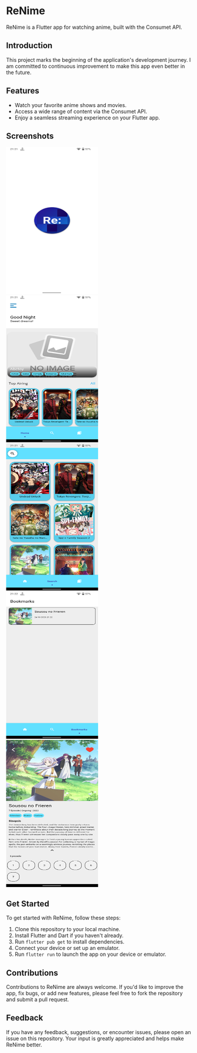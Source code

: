 # ReNime

ReNime is a Flutter app for watching anime, built with the Consumet API.

## Introduction

This project marks the beginning of the application's development journey. I am committed to continuous improvement to make this app even better in the future.

## Features

- Watch your favorite anime shows and movies.
- Access a wide range of content via the Consumet API.
- Enjoy a seamless streaming experience on your Flutter app.

## Screenshots

<img src="screenshot/1.png" width="250" height="400" style="margin-right: 20px;">  <img src="screenshot/2.png" width="250" height="400" style="margin-right: 20px;">  <img src="screenshot/3.png" width="250" height="400" style="margin-right: 20px;">  <img src="screenshot/4.png" width="250" height="400" style="margin-right: 20px;">  <img src="screenshot/5.png" width="250" height="400" style="margin-right: 20px;">

## Get Started

To get started with ReNime, follow these steps:

1. Clone this repository to your local machine.
2. Install Flutter and Dart if you haven't already.
3. Run `flutter pub get` to install dependencies.
4. Connect your device or set up an emulator.
5. Run `flutter run` to launch the app on your device or emulator.

## Contributions

Contributions to ReNime are always welcome. If you'd like to improve the app, fix bugs, or add new features, please feel free to fork the repository and submit a pull request.

## Feedback

If you have any feedback, suggestions, or encounter issues, please open an issue on this repository. Your input is greatly appreciated and helps make ReNime better.
